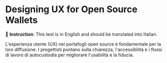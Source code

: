 # Designing UX for Open Source Wallets

📝 **Instruction**: This text is in English and should be translated into Italian.

L'esperienza utente (UX) nei portafogli open source è fondamentale per la loro diffusione. I progettisti puntano sulla chiarezza, l'accessibilità e i flussi di lavoro di autocustodia per migliorare l'usabilità e la fiducia.
